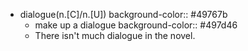 - dialogue(n.[C]/n.[U])
  background-color:: #49767b
	- make up a dialogue
	  background-color:: #497d46
	- There isn't much dialogue in the novel.